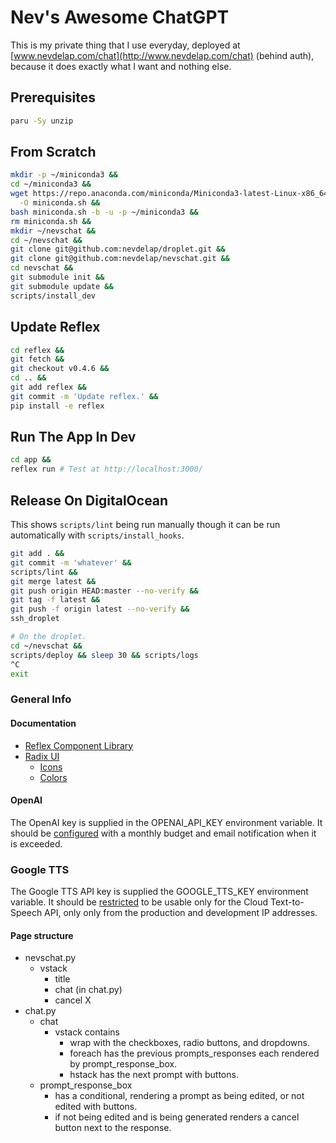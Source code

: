 # Nev's Awesome ChatGPT

This is my private thing that I use everyday, deployed at
[www.nevdelap.com/chat](http://www.nevdelap.com/chat) (behind auth), because it
does exactly what I want and nothing else.

## Prerequisites

```bash
paru -Sy unzip
```

## From Scratch

```bash
mkdir -p ~/miniconda3 &&
cd ~/miniconda3 &&
wget https://repo.anaconda.com/miniconda/Miniconda3-latest-Linux-x86_64.sh \
  -O miniconda.sh &&
bash miniconda.sh -b -u -p ~/miniconda3 &&
rm miniconda.sh &&
mkdir ~/nevschat &&
cd ~/nevschat &&
git clone git@github.com:nevdelap/droplet.git &&
git clone git@github.com:nevdelap/nevschat.git &&
cd nevschat &&
git submodule init &&
git submodule update &&
scripts/install_dev
```

## Update Reflex

```bash
cd reflex &&
git fetch &&
git checkout v0.4.6 &&
cd .. &&
git add reflex &&
git commit -m 'Update reflex.' &&
pip install -e reflex
```

## Run The App In Dev

```bash
cd app &&
reflex run # Test at http://localhost:3000/
```

## Release On DigitalOcean

This shows `scripts/lint` being run manually though it can be run automatically
with `scripts/install_hooks`.

```bash
git add . &&
git commit -m 'whatever' &&
scripts/lint &&
git merge latest &&
git push origin HEAD:master --no-verify &&
git tag -f latest &&
git push -f origin latest --no-verify &&
ssh_droplet

# On the droplet.
cd ~/nevschat &&
scripts/deploy && sleep 30 && scripts/logs
^C
exit
```

### General Info

#### Documentation

* [Reflex Component Library](https://reflex.dev/docs/library/)
* [Radix  UI](https://www.radix-ui.com/)
  * [Icons](https://lucide.dev/icons)
  * [Colors](https://www.radix-ui.com/colors)

#### OpenAI

The OpenAI key is supplied in the OPENAI_API_KEY environment variable. It should
be [configured](https://platform.openai.com/settings/organization/limits) with a
monthly budget and email notification when it is exceeded.

### Google TTS

The Google TTS API key is supplied the GOOGLE_TTS_KEY environment variable. It
should be [restricted](https://console.cloud.google.com/apis/credentials) to be
usable only for the Cloud Text-to-Speech API, only only from the production and
development IP addresses.

#### Page structure

* nevschat.py
  * vstack
    * title
    * chat (in chat.py)
    * cancel X
* chat.py
  * chat
    * vstack contains
      * wrap with the checkboxes, radio buttons, and dropdowns.
      * foreach has the previous prompts_responses each rendered by
        prompt_response_box.
      * hstack has the next prompt with buttons.
  * prompt_response_box
    * has a conditional, rendering a prompt as being edited, or not edited with
      buttons.
    * if not being edited and is being generated renders a cancel button next to
      the response.
